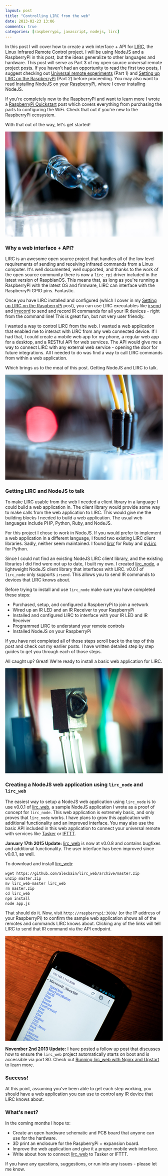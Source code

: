 ```yaml
---
layout: post
title: "Controlling LIRC from the web"
date: 2013-02-23 13:06
comments: true
categories: [raspberrypi, javascript, nodejs, lirc]
---
```


In this post I will cover how to create a web interface + API for [LIRC](http://lirc.org), the Linux Infrared Remote Control project. I will be using NodeJS and a RaspberryPi in this post, but the ideas generalize to other languages and hardware. This post will serve as Part 3 of my open source universal remote project posts. If you haven't had an opportunity to read the first two posts, I suggest checking out [Universal remote experiments](/blog/2012/07/08/universal-remote-experiments/) (Part 1) and [Setting up LIRC on the RaspberryPi](/blog/2013/01/06/setting-up-lirc-on-the-raspberrypi) (Part 2) before proceeding. You may also want to read [Installing NodeJS on your RaspberryPi](/blog/2013/01/15/installing-nodejs-on-your-raspberrypi), where I cover installing NodeJS.

If you're completely new to the RaspberryPi and want to learn more I wrote a [RaspberryPi Quickstart](/blog/2013/01/04/raspberrypi-quickstart) post which covers everything from purchasing the parts to configuring the WiFi. Check that out if you're new to the RaspberryPi ecosystem.

With that out of the way, let's get started!

<img src="/images/posts/universal-remote/ir-leds.jpg" class="center" />


### Why a web interface + API?

LIRC is an awesome open source project that handles all of the low level requirements of sending and receiving Infrared commands from a Linux computer. It's well documented, well supported, and thanks to the work of the open source community there is now a ``lirc_rpi`` driver included in the latest version of RaspbianOS. This means that, as long as you're running a RaspberryPi with the latest OS and firmware, LIRC can interface with the RaspberryPi GPIO pins. Fantastic.

Once you have LIRC installed and configured (which I cover in my [Setting up LIRC on the RaspberryPi](/blog/2013/01/06/setting-up-lirc-on-the-raspberrypi) post), you can use LIRC executables like [irsend](http://www.lirc.org/html/irsend.html) and [irrecord](http://www.lirc.org/html/irrecord.html) to send and record IR commands for all your IR devices - right from the command line! This is great fun, but not very user friendly.

I wanted a way to control LIRC from the web. I wanted a web application that enabled me to interact with LIRC from any web connected device. If I had that, I could create a mobile web app for my phone, a regular web app for a desktop, and a RESTful API for web services. The API would give me a way to connect LIRC with any external web service - opening the door for future integrations. All I needed to do was find a way to call LIRC commands from within a web application.

Which brings us to the meat of this post. Getting NodeJS and LIRC to talk.

<img src="/images/posts/universal-remote/breadboard-wires.jpg" class="center" />

### Getting LIRC and NodeJS to talk

To make LIRC usable from the web I needed a client library in a language I could build a web application in. The client library would provide some way to make calls from the web application to LIRC. This would give me the building blocks I needed to build a web application. The usual web languages include PHP, Python, Ruby, and NodeJS.

For this project I chose to work in NodeJS. If you would prefer to implement a web application in a different language, I found two existing LIRC client libraries. Sadly, neither seem maintained. I found [lircr](https://github.com/fugalh/lircr) for Ruby and [pyLirc](http://sourceforge.net/projects/pylirc/) for Python.

Since I could not find an existing NodeJS LIRC client library, and the existing libraries I did find were not up to date, I built my own. I created [lirc_node](https://github.com/alexbain/lirc_node), a lightweight NodeJS client library that interfaces with LIRC. v0.0.1 of ``lirc_node`` only supports ``irsend``. This allows you to send IR commands to devices that LIRC knows about.

Before trying to install and use ``lirc_node`` make sure you have completed these steps:

* Purchased, setup, and configured a RaspberryPi to join a network
* Wired up an IR LED and an IR Receiver to your RaspberryPi
* Installed and configured LIRC to interface with your IR LED and IR Receiver
* Programmed LIRC to understand your remote controls
* Installed NodeJS on your RaspberryPi

If you have not completed all of those steps scroll back to the top of this post and check out my earlier posts. I have written detailed step by step guides to get you through each of those steps.

All caught up? Great! We're ready to install a basic web application for LIRC.

<img src="/images/posts/universal-remote/ir-receiver.jpg" class="center" />

### Creating a NodeJS web application using ``lirc_node`` and ``lirc_web``

The easiest way to setup a NodeJS web application using ``lirc_node`` is to use v0.0.1 of [lirc_web](https://github.com/alexbain/lirc_web), a sample NodeJS application I wrote as a proof of concept for ``lirc_node``. This web application is extremely basic, and only proves that ``lirc_node`` works. I have plans to grow this application with additional functionality and an improved interface. You may also use the basic API included in this web application to connect your universal remote with services like [Tasker](https://play.google.com/store/apps/details?id=net.dinglisch.android.taskerm&hl=en) or [IFTTT](https://ifttt.com/).

**January 17th 2015 Update:** [lirc_web](https://github.com/alexbain/lirc_web) is now at v0.0.8 and contains bugfixes and additional functionality. The user interface has been improved since v0.0.1, as well.

To download and install [lirc_web](https://github.com/alexbain/lirc_web):

    wget https://github.com/alexbain/lirc_web/archive/master.zip
    unzip master.zip
    mv lirc_web-master lirc_web
    rm master.zip
    cd lirc_web
    npm install
    node app.js

That should do it. Now, visit ``http://raspberrypi:3000/`` (or the IP address of your RaspberryPi) to confirm the sample web application shows all of the remotes and commands LIRC knows about. Clicking any of the links will tell LIRC to send that IR command via the API endpoint.

<img src="/images/posts/universal-remote/lirc_web.jpg" class="center" />

**November 2nd 2013 Update:** I have posted a follow up post that discusses how to ensure the ``lirc_web`` project automatically starts on boot and is accessible via port 80. Check out [Running lirc_web with Nginx and Upstart](http://alexba.in/blog/2013/11/02/lirc-web-nginx-and-upstart/) to learn more.

### Success!

At this point, assuming you've been able to get each step working, you should have a web application you can use to control any IR device that LIRC knows about.


### What's next?

In the coming months I hope to:

* Create an open hardware schematic and PCB board that anyone can use for the hardware.
* 3D print an enclosure for the RaspberryPi + expansion board.
* Improve the web application and give it a proper mobile web interface.
* Write about how to connect [lirc_web](https://github.com/alexbain/lirc_web) to Tasker or IFTTT.

If you have any questions, suggestions, or run into any issues - please let me know.

